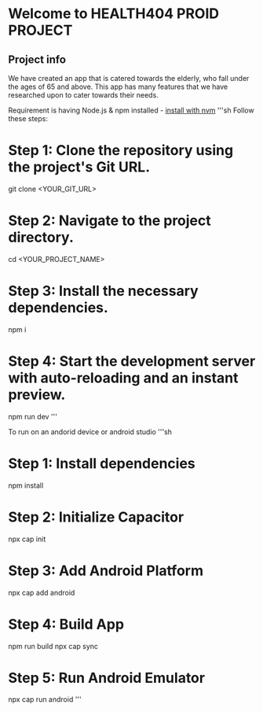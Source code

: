 # Welcome to HEALTH404 PROID PROJECT

## Project info

We have created an app that is catered towards the elderly, who fall under the ages of 65 and above. This app has many features that we have researched upon to cater towards their needs.

Requirement is having Node.js & npm installed - [install with nvm](https://github.com/nvm-sh/nvm#installing-and-updating)
'''sh
Follow these steps:

# Step 1: Clone the repository using the project's Git URL.
git clone <YOUR_GIT_URL>

# Step 2: Navigate to the project directory.
cd <YOUR_PROJECT_NAME>

# Step 3: Install the necessary dependencies.
npm i

# Step 4: Start the development server with auto-reloading and an instant preview.
npm run dev
'''

To run on an andorid device or android studio
'''sh
# Step 1: Install dependencies
npm install

# Step 2: Initialize Capacitor
npx cap init

# Step 3: Add Android Platform
npx cap add android

# Step 4: Build App
npm run build
npx cap sync

# Step 5: Run Android Emulator
npx cap run android
'''
